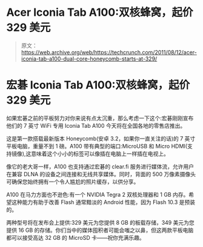# Acer Iconia Tab A100:双核蜂窝，起价 329 美元 

> 原文：<https://web.archive.org/web/https://techcrunch.com/2011/08/12/acer-iconia-tab-a100-dual-core-honeycomb-starts-at-329/>

# 宏碁 Iconia Tab A100:双核蜂窝，起价 329 美元

如果宏碁之前的平板努力对你来说有点太沉重，那么考虑一下这个:宏碁刚刚宣布他们的 7 英寸 WiFi 专用 Iconia Tab A100 今天将在全国各地的零售店推出。

这是第一款搭载最新版本 Honeycomb(安卓 3.2，如果你一直关注的话)的 7 英寸平板电脑，重量不到 1 磅。A100 带有典型的端口:MicroUSB 和 Micro HDMI(支持镜像),这意味着这个小小的标签可以像插在电脑上一样插在电视上。

像它的老大哥一样，A100 也支持通过宏碁的 clear.fi 服务进行媒体流，允许用户在兼容 DLNA 的设备之间连接和无线共享媒体。同时，背面的 500 万像素摄像头可确保您始终拥有一个令人尴尬的照片缓存，以供分享。

A100 在马力方面也不逊色:有一个 NVIDIA Tegra 2 双核处理器和 1 GB 内存。希望这种能力有助于改善 Flash 通常黯淡的 Android 性能，因为 Flash 10.3 是预装的。

两种型号将在发布会上提供:329 美元为您提供 8 GB 的板载存储，349 美元为您提供 16 GB 的存储。你们当中的媒体囤积者可能会嗤之以鼻，但这两款平板电脑都可以接受高达 32 GB 的 MicroSD 卡——祝你充满乐趣。